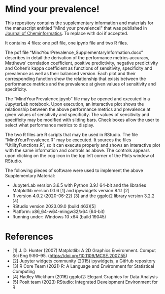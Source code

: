 # Mind your prevalence!

This repository contains the supplementary information and materials for the manuscript entitled "Mind your prevalence!" that was published in [Journal of Cheminformatics](https://jcheminf.biomedcentral.com/). To replace with doi if accepted.

It contains 4 files: one pdf file, one ipynb file and two R files.

The pdf file “MindYourPrevalence_SupplementaryInformation.docx” describes in detail the derivation of the performance metrics accuracy, Matthews’ correlation coefficient, positive predictivity, negative predictivity and Cohen’s kappa coefficient as functions of sensitivity, specificity and prevalence as well as their balanced version. Each plot and their corresponding function show the relationship that exists between the performance metrics and the prevalence at given values of sensitivity and specificity.

The “MindYourPrevalence.jpynb” file may be opened and executed in a JupyterLab notebook. Upon execution, an interactive plot shows the relationship between the above performance metrics and prevalence at given values of sensitivity and specificity. The values of sensitivity and specificity may be modified with sliding bars. Check boxes allow the user to select what performance metrics to display.

The two R files are R scripts that may be used in RStudio. The file “MindYourPrevalence.R” may be executed. It sources the files “UtilityFunctions.R”, so it can execute properly and shows an interactive plot with the same information and controls as above. The controls appears upon clicking on the cog icon in the top left corner of the Plots window of RStudio.

The following pieces of software were used to implement the above Supplementary Material:
- JupyterLab version 3.6.5 with Python 3.9.1 64-bit and the libraries Matplotlib version 0.1.6 [1] and ipywidgets version 8.1.1 [2]
- R version 4.0.2 (2020-06-22) [3] and the ggplot2 library version 3.2.2 [4]
- RStudio version 2023.09.0 (build 463)[5]
- Platform: x86_64-w64-mingw32/x64 (64-bit)
- Running under: Windows 10 x64 (build 19045)

# References

- [1]  J. D. Hunter (2007) Matplotlib: A 2D Graphics Environment. Comput Sci Eng 9:90–95. (https://doi.org/10.1109/MCSE.2007.55)
- [2]  Jupyter widgets community (2015) ipywidgets, a GitHub repository
- [3]  R Core Team (2021) R: A Language and Environment for Statistical Computing
- [4]  Hadley Wickham (2016) ggplot2: Elegant Graphics for Data Analysis
- [5]  Posit team (2023) RStudio: Integrated Development Environment for R


